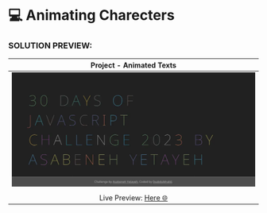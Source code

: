 # 💻 Animating Charecters

### SOLUTION PREVIEW:


| Project - Animated Texts |
| :----:  |
| ![Solution Preview 1](https://raw.githubusercontent.com/0xabdulkhalid/30-days-of-javascript-solutions/main/images/Day-29-Project-Shot.webp) | 
| |
| Live Preview: [Here 🌐](https://0xabdulkhalid.github.io/30-days-of-javascript-solutions/day-29/) |

<br>
